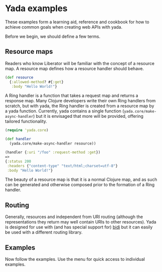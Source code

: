 # Yada examples

These examples form a learning aid, reference and cookbook for how to achieve common goals when creating web APIs with yada.

Before we begin, we should define a few terms.

## Resource maps

Readers who know Liberator will be familiar with the concept of a
resource map. A resource map defines how a resource handler should
behave.

```clojure
(def resource
  {:allowed-method? #{:get}
   :body "Hello World!"}
```

A Ring handler is a function that takes a request map and returns a
response map. Many Clojure developers write their own Ring handlers from
scratch, but with yada, the Ring handler is created from a resource map
by a yada function. Currently, yada contains a single function
(`yada.core/make-async-handler`) but it is envisaged that more will be
provided, offering tailored functionality.

```clojure
(require 'yada.core)

(def handler
  (yada.core/make-async-handler resource))

(handler {:uri "/foo" :request-method :get})
=>
{:status 200
 :headers {"content-type" "text/html;charset=utf-8"}
 :body "Hello World!"}

```

The beauty of a resource map is that it is a normal Clojure map, and as
such can be generated and otherwise composed prior to the formation of a
Ring handler.

## Routing

Generally, resources and independent from URI routing (although the
representations they return may well contain URIs to other
resources). Yada is designed for use with (and has special support for)
[bidi](https://github.com/juxt/bidi) but it can easily be used with a different
routing library.

## Examples

Now follow the examples. Use the menu for quick access to individual examples.
